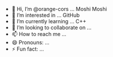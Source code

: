 - 👋 Hi, I’m @orange-cors ... Moshi Moshi
- 👀 I’m interested in ... GitHub
- 🌱 I’m currently learning ... C++
- 💞️ I’m looking to collaborate on ... 
- 📫 How to reach me ...
- 😄 Pronouns: ...
- ⚡ Fun fact: ...

<!---
orange-cors/orange-cors is a ✨ special ✨ repository because its `README.md` (this file) appears on your GitHub profile.
You can click the Preview link to take a look at your changes.
--->
